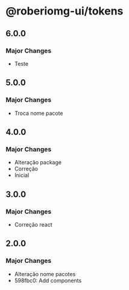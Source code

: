 # @roberiomg-ui/tokens

## 6.0.0

### Major Changes

- Teste

## 5.0.0

### Major Changes

- Troca nome pacote

## 4.0.0

### Major Changes

- Alteração package
- Correção
- Inicial

## 3.0.0

### Major Changes

- Correção react

## 2.0.0

### Major Changes

- Alteração nome pacotes
- 598fbc0: Add components
